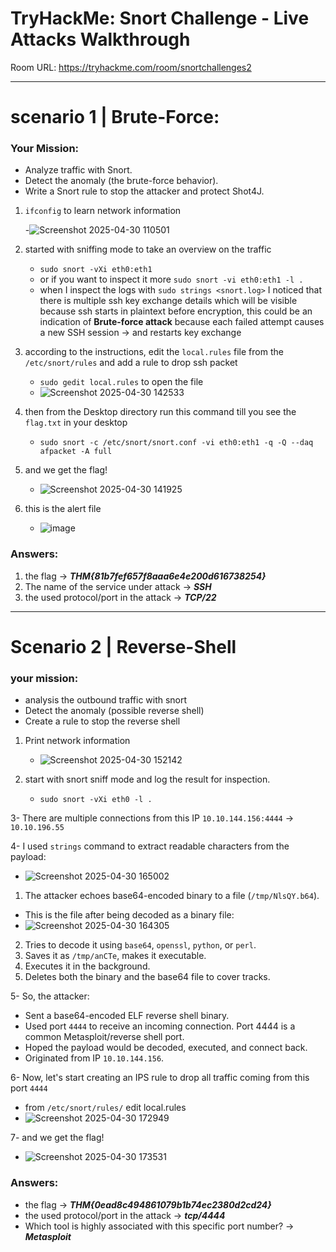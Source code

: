 # TryHackMe: Snort Challenge - Live Attacks Walkthrough

Room URL: https://tryhackme.com/room/snortchallenges2

---
# scenario 1 | Brute-Force:

### Your Mission:

- Analyze traffic with Snort.
- Detect the anomaly (the brute-force behavior).
- Write a Snort rule to stop the attacker and protect Shot4J.


1. `ifconfig` to learn network information

   -![Screenshot 2025-04-30 110501](https://github.com/user-attachments/assets/03d0cb09-1514-4343-8552-74b9374e345c)
  

3. started with sniffing mode to take an overview on the traffic  
     
     - `sudo snort -vXi eth0:eth1`
     - or if you want to inspect it more `sudo snort -vi eth0:eth1 -l .`
     - when I inspect the logs with `sudo strings <snort.log>` I noticed that there is multiple ssh key exchange details which will be visible because ssh starts in plaintext before encryption, this could be an indication of **Brute-force attack** because each failed attempt causes a new SSH session -> and restarts key exchange
   
4. according to the instructions, edit the `local.rules` file from the `/etc/snort/rules` and add a rule to drop ssh packet
    
     - `sudo gedit local.rules` to open the file
     - ![Screenshot 2025-04-30 142533](https://github.com/user-attachments/assets/94bb16a8-0d1d-415b-94dc-bb6ec2ea01d4)

5. then from the Desktop directory run this command till you see the `flag.txt` in your desktop
    
     - `sudo snort -c /etc/snort/snort.conf -vi eth0:eth1 -q -Q --daq afpacket -A full`
    
6. and we get the flag!
     
     - ![Screenshot 2025-04-30 141925](https://github.com/user-attachments/assets/dba98a7a-bece-4199-9607-287b85c714cf)

7. this is the alert file

    - ![image](https://github.com/user-attachments/assets/9c2caf3a-123c-4d08-a6a6-befdba93af14)

### Answers:

1. the flag -> ***THM{81b7fef657f8aaa6e4e200d616738254}***
2. The name of the service under attack -> ***SSH***
3. the used protocol/port in the attack -> ***TCP/22***


--- 
# Scenario 2 | Reverse-Shell



### your mission:

- analysis the outbound traffic with snort
- Detect the anomaly (possible reverse shell)
- Create a rule to stop the reverse shell


1. Print network information
   - ![Screenshot 2025-04-30 152142](https://github.com/user-attachments/assets/032d4f63-953a-464c-9786-0035dc32c1b5)
 

2. start with snort sniff mode and log the result for inspection. 
   - `sudo snort -vXi eth0 -l .`

3- There are multiple connections from this IP `10.10.144.156:4444` -> `10.10.196.55`

4- I used `strings` command to extract readable characters from the payload: 

   - ![Screenshot 2025-04-30 165002](https://github.com/user-attachments/assets/2e31c733-01fe-4e54-8334-c95b64592409)

   1. The attacker echoes base64-encoded binary to a file (`/tmp/NlsQY.b64`).
   - This is the file after being decoded as a binary file:
   - ![Screenshot 2025-04-30 164305](https://github.com/user-attachments/assets/ebc97ca6-d1d8-441d-8e2c-82f6a3c985cd)

   2. Tries to decode it using `base64`, `openssl`, `python`, or `perl`.
   3. Saves it as `/tmp/anCTe`, makes it executable.
   4. Executes it in the background.
   5. Deletes both the binary and the base64 file to cover tracks.


5- So, the attacker:

   - Sent a base64-encoded ELF reverse shell binary.
   - Used port `4444` to receive an incoming connection. Port 4444 is a common Metasploit/reverse shell port.
   - Hoped the payload would be decoded, executed, and connect back.
   - Originated from IP `10.10.144.156`.

6- Now, let's start creating an IPS rule to drop all traffic coming from this port `4444`

   - from `/etc/snort/rules/` edit local.rules
   - ![Screenshot 2025-04-30 172949](https://github.com/user-attachments/assets/9fedb51d-ba70-444f-aac3-a61f97640918)


7- and we get the flag!

   - ![Screenshot 2025-04-30 173531](https://github.com/user-attachments/assets/a3f1c741-2089-4de4-a5c9-88161eef3400)


### Answers:

- the flag -> ***THM{0ead8c494861079b1b74ec2380d2cd24}***
- the used protocol/port in the attack -> ***tcp/4444***
- Which tool is highly associated with this specific port number? -> ***Metasploit***
